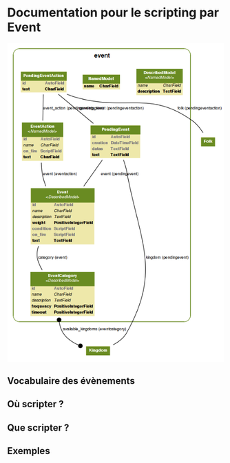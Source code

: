 Documentation pour le scripting par Event
=======================
![Event models](https://github.com/Neamar/kingdoms/blob/master/event/models.png?raw=true)

Vocabulaire des évènements
------------------------

Où scripter ?
-------------


Que scripter ?
---------------


Exemples
-------------
